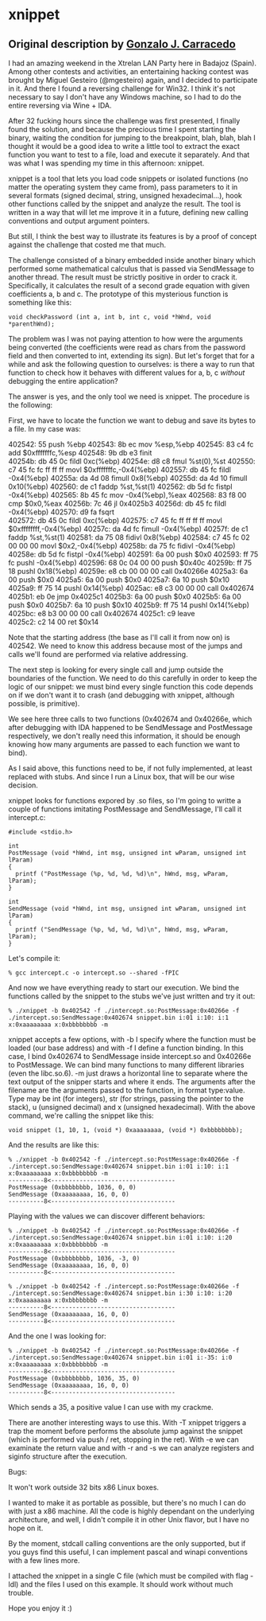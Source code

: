 # xnippet

## Original description by [Gonzalo J. Carracedo](https://twitter.com/BatchDrake)

I had an amazing weekend in the Xtrelan LAN Party here in Badajoz (Spain). Among other contests and activities, an entertaining hacking contest was brought by Miguel Gesteiro (@mgesteiro) again, and I decided to participate in it. And there I found a reversing challenge for Win32. I think it's not necessary to say I don't have any Windows machine, so I had to do the entire reversing via Wine + IDA.

After 32 fucking hours since the challenge was first presented, I finally found the solution, and because the precious time I spent starting the binary, waiting the condition for jumping to the breakpoint, blah, blah, blah I thought it would be a good idea to write a little tool to extract the exact function you want to test to a file, load and execute it separately. And that was what I was spending my time in this afternoon: xnippet.

xnippet is a tool that lets you load code snippets or isolated functions (no matter the operating system they came from), pass parameters to it in several formats (signed decimal, string, unsigned hexadecimal...), hook other functions called by the snippet and analyze the result. The tool is written in a way that will let me improve it in a future, defining new calling conventions and output argument pointers.

But still, I think the best way to illustrate its features is by a proof of concept against the challenge that costed me that much.

The challenge consisted of a binary embedded inside another binary which performed some mathematical calculus that is passed via SendMessage to another thread. The result must be strictly positive in order to crack it. Specifically, it calculates the result of a second grade equation with given coefficients a, b and c. The prototype of this mysterious function is something like this:

`
void checkPassword (int a, int b, int c, void *hWnd, void *parenthWnd);
`

The problem was I was not paying attention to how were the arguments being converted (the coefficients were read as chars from the password field and then converted to int, extending its sign). But let's forget that for a while and ask the following question to ourselves: is there a way to run that function to check how it behaves with different values for a, b, c *without* debugging the entire application?

The answer is yes, and the only tool we need is xnippet. The procedure is the following:

First, we have to locate the function we want to debug and save its bytes to a file. In my case was:

  402542:	55                   	push   %ebp
  402543:	8b ec                	mov    %esp,%ebp
  402545:	83 c4 fc             	add    $0xfffffffc,%esp
  402548:	9b db e3             	finit  
  40254b:	db 45 0c             	fildl  0xc(%ebp)
  40254e:	d8 c8                	fmul   %st(0),%st
  402550:	c7 45 fc fc ff ff ff 	movl   $0xfffffffc,-0x4(%ebp)
  402557:	db 45 fc             	fildl  -0x4(%ebp)
  40255a:	da 4d 08             	fimull 0x8(%ebp)
  40255d:	da 4d 10             	fimull 0x10(%ebp)
  402560:	de c1                	faddp  %st,%st(1)
  402562:	db 5d fc             	fistpl -0x4(%ebp)
  402565:	8b 45 fc             	mov    -0x4(%ebp),%eax
  402568:	83 f8 00             	cmp    $0x0,%eax
  40256b:	7c 46                	jl     0x4025b3
  40256d:	db 45 fc             	fildl  -0x4(%ebp)
  402570:	d9 fa                	fsqrt  
  402572:	db 45 0c             	fildl  0xc(%ebp)
  402575:	c7 45 fc ff ff ff ff 	movl   $0xffffffff,-0x4(%ebp)
  40257c:	da 4d fc             	fimull -0x4(%ebp)
  40257f:	de c1                	faddp  %st,%st(1)
  402581:	da 75 08             	fidivl 0x8(%ebp)
  402584:	c7 45 fc 02 00 00 00 	movl   $0x2,-0x4(%ebp)
  40258b:	da 75 fc             	fidivl -0x4(%ebp)
  40258e:	db 5d fc             	fistpl -0x4(%ebp)
  402591:	6a 00                	push   $0x0
  402593:	ff 75 fc             	pushl  -0x4(%ebp)
  402596:	68 0c 04 00 00       	push   $0x40c
  40259b:	ff 75 18             	pushl  0x18(%ebp)
  40259e:	e8 cb 00 00 00       	call   0x40266e
  4025a3:	6a 00                	push   $0x0
  4025a5:	6a 00                	push   $0x0
  4025a7:	6a 10                	push   $0x10
  4025a9:	ff 75 14             	pushl  0x14(%ebp)
  4025ac:	e8 c3 00 00 00       	call   0x402674
  4025b1:	eb 0e                	jmp    0x4025c1
  4025b3:	6a 00                	push   $0x0
  4025b5:	6a 00                	push   $0x0
  4025b7:	6a 10                	push   $0x10
  4025b9:	ff 75 14             	pushl  0x14(%ebp)
  4025bc:	e8 b3 00 00 00       	call   0x402674
  4025c1:	c9                   	leave  
  4025c2:	c2 14 00             	ret    $0x14

Note that the starting address (the base as I'll call it from now on) is 402542. We need to know this address because most of the jumps and calls we'll found are performed via relative addressing.

The next step is looking for every single call and jump outside the boundaries of the function. We need to do this carefully in order to keep the logic of our snippet: we must bind every single function this code depends on if we don't want it to crash (and debugging with xnippet, although possible, is primitive).

We see here three calls to two functions (0x402674 and 0x40266e, which after debugging with IDA happened to be SendMessage and PostMessage respectively, we don't really need this information, it should be enough knowing how many arguments are passed to each function we want to bind).

As I said above, this functions need to be, if not fully implemented, at least replaced with stubs. And since I run a Linux box, that will be our wise decision.

xnippet looks for functions expored by .so files, so I'm going to writte a couple of functions imitating PostMessage and SendMessage, I'll call it intercept.c:

```
#include <stdio.h>

int
PostMessage (void *hWnd, int msg, unsigned int wParam, unsigned int lParam)
{
  printf ("PostMessage (%p, %d, %d, %d)\n", hWnd, msg, wParam, lParam);
}

int
SendMessage (void *hWnd, int msg, unsigned int wParam, unsigned int lParam)
{
  printf ("SendMessage (%p, %d, %d, %d)\n", hWnd, msg, wParam, lParam);
}
```

Let's compile it:

`
% gcc intercept.c -o intercept.so --shared -fPIC
`

And now we have everything ready to start our execution. We bind the functions called by the snippet to the stubs we've just written and try it out:

`
% ./xnippet -b 0x402542 -f ./intercept.so:PostMessage:0x40266e -f ./intercept.so:SendMessage:0x402674 snippet.bin i:01 i:10: i:1 x:0xaaaaaaaa x:0xbbbbbbbb -m
`

xnippet accepts a few options, with -b I specify where the function must be loaded (our base address) and with -f I define a function binding. In this case, I bind 0x402674 to SendMessage inside intercept.so and 0x40266e to PostMessage. We can bind many functions to many different libraries (even the libc.so.6). -m  just draws a horizontal line to separate where the text output of the snipper starts and where it ends. The arguments after the filename are the arguments passed to the function, in format type:value. Type may be int (for integers), str (for strings, passing the pointer to the stack), u (unsigned decimal) and x (unsigned hexadecimal). With the above command, we're calling the snippet like this:

`
void snippet (1, 10, 1, (void *) 0xaaaaaaaa, (void *) 0xbbbbbbbb);
`

And the results are like this:

```
% ./xnippet -b 0x402542 -f ./intercept.so:PostMessage:0x40266e -f ./intercept.so:SendMessage:0x402674 snippet.bin i:01 i:10: i:1 x:0xaaaaaaaa x:0xbbbbbbbb -m
----------8<-----------------------------------
PostMessage (0xbbbbbbbb, 1036, 0, 0)
SendMessage (0xaaaaaaaa, 16, 0, 0)
----------8<-----------------------------------
```

Playing with the values we can discover different behaviors:

```
% ./xnippet -b 0x402542 -f ./intercept.so:PostMessage:0x40266e -f ./intercept.so:SendMessage:0x402674 snippet.bin i:01 i:10: i:20 x:0xaaaaaaaa x:0xbbbbbbbb -m
----------8<-----------------------------------
PostMessage (0xbbbbbbbb, 1036, -3, 0)
SendMessage (0xaaaaaaaa, 16, 0, 0)
----------8<-----------------------------------

% ./xnippet -b 0x402542 -f ./intercept.so:PostMessage:0x40266e -f ./intercept.so:SendMessage:0x402674 snippet.bin i:30 i:10: i:20 x:0xaaaaaaaa x:0xbbbbbbbb -m
----------8<-----------------------------------
SendMessage (0xaaaaaaaa, 16, 0, 0)
----------8<-----------------------------------
```

And the one I was looking for:

```
% ./xnippet -b 0x402542 -f ./intercept.so:PostMessage:0x40266e -f ./intercept.so:SendMessage:0x402674 snippet.bin i:01 i:-35: i:0 x:0xaaaaaaaa x:0xbbbbbbbb -m
----------8<-----------------------------------
PostMessage (0xbbbbbbbb, 1036, 35, 0)
SendMessage (0xaaaaaaaa, 16, 0, 0)
----------8<-----------------------------------
```

Which sends a 35, a positive value I can use with my crackme.

There are another interesting ways to use this. With -T xnippet triggers a trap the moment before performs the absolute jump against the snippet (which is performed via push / ret, stopping in the ret). With -e we can examinate the return value and with -r and -s we can analyze registers and siginfo structure after the execution.

Bugs:

It won't work outside 32 bits x86 Linux boxes.

I wanted to make it as portable as possible, but there's no much I can do with just a x86 machine. All the code is highly dependant on the underlying architecture, and well, I didn't compile it in other Unix flavor, but I have no hope on it.

By the moment, stdcall calling conventions are the only supported, but if you guys find this useful, I can implement pascal and winapi conventions with a few lines more.

I attached the xnippet in a single C file (which must be compiled with flag -ldl) and the files I used on this example. It should work without much trouble.

Hope you enjoy it :)
